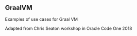 ## GraalVM

Examples of use cases for Graal VM

Adapted from Chris Seaton workshop in Oracle Code One 2018
